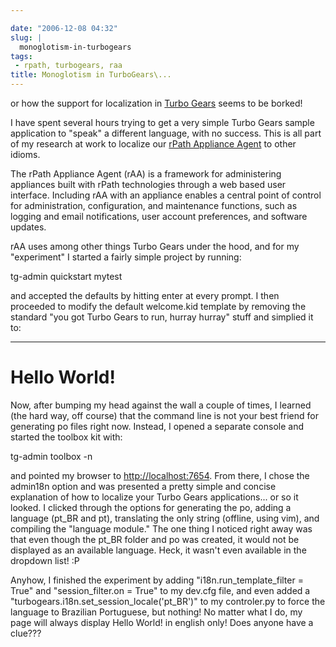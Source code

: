 ```yaml
---

date: "2006-12-08 04:32"
slug: |
  monoglotism-in-turbogears
tags:
 - rpath, turbogears, raa
title: Monoglotism in TurboGears\...
---
```


or how the support for localization in [Turbo
Gears](http://www.turbogears.org/) seems to be borked!

I have spent several hours trying to get a very simple Turbo Gears
sample application to "speak" a different language, with no success.
This is all part of my research at work to localize our [rPath Appliance
Agent](http://wiki.rpath.com/wiki/rPathApplianceAgent:Including_rAA_with_an_Appliance)
to other idioms.

The rPath Appliance Agent (rAA) is a framework for administering
appliances built with rPath technologies through a web based user
interface. Including rAA with an appliance enables a central point of
control for administration, configuration, and maintenance functions,
such as logging and email notifications, user account preferences, and
software updates.

rAA uses among other things Turbo Gears under the hood, and for my
"experiment" I started a fairly simple project by running:

tg-admin quickstart mytest

and accepted the defaults by hitting enter at every prompt. I then
proceeded to modify the default welcome.kid template by removing the
standard "you got Turbo Gears to run, hurray hurray" stuff and simplied
it to:

------------------------------------------------------------------------

# Hello World!

Now, after bumping my head against the wall a couple of times, I learned
(the hard way, off course) that the command line is not your best friend
for generating po files right now. Instead, I opened a separate console
and started the toolbox kit with:

tg-admin toolbox -n

and pointed my browser to <http://localhost:7654>. From there, I chose
the admin18n option and was presented a pretty simple and concise
explanation of how to localize your Turbo Gears applications... or so it
looked. I clicked through the options for generating the po, adding a
language (pt_BR and pt), translating the only string (offline, using
vim), and compiling the "language module." The one thing I noticed right
away was that even though the pt_BR folder and po was created, it would
not be displayed as an available language. Heck, it wasn't even
available in the dropdown list! :P

Anyhow, I finished the experiment by adding "i18n.run_template_filter =
True" and "session_filter.on = True" to my dev.cfg file, and even added
a "turbogears.i18n.set_session_locale('pt_BR')" to my controler.py to
force the language to Brazilian Portuguese, but nothing! No matter what
I do, my page will always display Hello World! in english only! Does
anyone have a clue???
